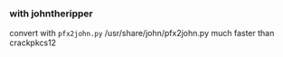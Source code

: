 ### with johntheripper
convert with `pfx2john.py`
/usr/share/john/pfx2john.py
much faster than crackpkcs12
